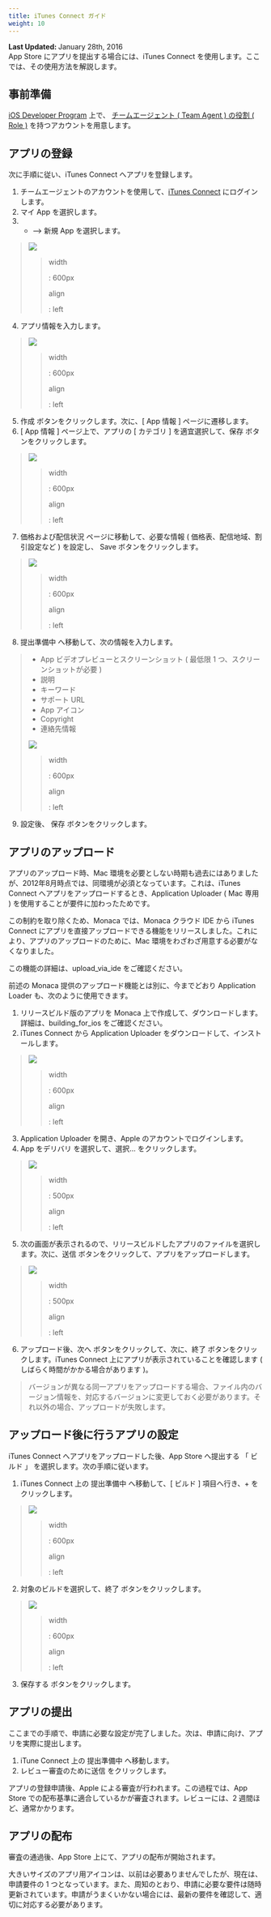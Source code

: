 ```yaml
---
title: iTunes Connect ガイド
weight: 10
---
```


<div>
  <div  style="float: left;" align="left"><b>Last Updated: </b> January 28th, 2016</div>
  <br/>
</div>
App Store にアプリを提出する場合には、iTunes Connect
を使用します。ここでは、その使用方法を解説します。

事前準備
--------

[iOS Developer Program](https://developer.apple.com/) 上で、
[チームエージェント ( Team Agent ) の役割 ( Role
)](https://developer.apple.com/support/roles/)
を持つアカウントを用意します。

アプリの登録
------------

次に手順に従い、iTunes Connect へアプリを登録します。

1.  チームエージェントのアカウントを使用して、[iTunes
    Connect](https://itunesconnect.apple.com/) にログインします。
2.  マイ App を選択します。
3.  + --&gt; 新規 App を選択します。

> ![](images/itunes_connect/1.png)
>
> > width
> >
> > :   600px
> >
> > align
> >
> > :   left
> >
4.  アプリ情報を入力します。

> ![](images/itunes_connect/2.png)
>
> > width
> >
> > :   600px
> >
> > align
> >
> > :   left
> >
5.  作成 ボタンをクリックします。次に、\[ App 情報 \]
    ページに遷移します。
6.  \[ App 情報 \] ページ上で、アプリの \[ カテゴリ \]
    を適宜選択して、保存 ボタンをクリックします。

> ![](images/itunes_connect/3.png)
>
> > width
> >
> > :   600px
> >
> > align
> >
> > :   left
> >
7.  価格および配信状況 ページに移動して、必要な情報 (
    価格表、配信地域、割引設定など ) を設定し、 Save
    ボタンをクリックします。

> ![](images/itunes_connect/4.png)
>
> > width
> >
> > :   600px
> >
> > align
> >
> > :   left
> >
8.  提出準備中 へ移動して、次の情報を入力します。

> -   App ビデオプレビューとスクリーンショット ( 最低限 1
>     つ、スクリーンショットが必要 )
> -   説明
> -   キーワード
> -   サポート URL
> -   App アイコン
> -   Copyright
> -   連絡先情報
>
> ![](images/itunes_connect/9.png)
>
> > width
> >
> > :   600px
> >
> > align
> >
> > :   left
> >
9.  設定後、 保存 ボタンをクリックします。

アプリのアップロード
--------------------

アプリのアップロード時、Mac
環境を必要としない時期も過去にはありましたが、2012年8月時点では、同環境が必須となっています。これは、iTunes
Connect へアプリをアップロードするとき、Application Uploader ( Mac 専用
) を使用することが要件に加わったためです。

この制約を取り除くため、Monaca では、Monaca クラウド IDE から iTunes
Connect
にアプリを直接アップロードできる機能をリリースしました。これにより、アプリのアップロードのために、Mac
環境をわざわざ用意する必要がなくなりました。

<div class="admonition note">

この機能の詳細は、upload\_via\_ide をご確認ください。

</div>

前述の Monaca 提供のアップロード機能とは別に、今までどおり Application
Loader も、次のように使用できます。

1.  リリースビルド版のアプリを Monaca
    上で作成して、ダウンロードします。詳細は、building\_for\_ios
    をご確認ください。
2.  iTunes Connect から Application Uploader
    をダウンロードして、インストールします。

> ![](images/itunes_connect/10.png)
>
> > width
> >
> > :   600px
> >
> > align
> >
> > :   left
> >
3.  Application Uploader を開き、Apple のアカウントでログインします。
4.  App をデリバリ を選択して、選択... をクリックします。

> ![](images/itunes_connect/5.png)
>
> > width
> >
> > :   500px
> >
> > align
> >
> > :   left
> >
5.  次の画面が表示されるので、リリースビルドしたアプリのファイルを選択します。次に、送信
    ボタンをクリックして、アプリをアップロードします。

> ![](images/itunes_connect/6.png)
>
> > width
> >
> > :   500px
> >
> > align
> >
> > :   left
> >
6.  アップロード後、次へ ボタンをクリックして、次に、終了
    ボタンをクリックします。iTunes Connect
    上にアプリが表示されていることを確認します (
    しばらく時間がかかる場合があります )。

> <div class="admonition note">
>
> バージョンが異なる同一アプリをアップロードする場合、ファイル内のバージョン情報を、対応するバージョンに変更しておく必要があります。それ以外の場合、アップロードが失敗します。
>
> </div>

アップロード後に行うアプリの設定
--------------------------------

iTunes Connect へアプリをアップロードした後、App Store へ提出する 「
ビルド 」 を選択します。次の手順に従います。

1.  iTunes Connect 上の 提出準備中 へ移動して、\[ ビルド \]
    項目へ行き、+ をクリックします。

> ![](images/itunes_connect/7.png)
>
> > width
> >
> > :   600px
> >
> > align
> >
> > :   left
> >
2.  対象のビルドを選択して、終了 ボタンをクリックします。

> ![](images/itunes_connect/8.png)
>
> > width
> >
> > :   600px
> >
> > align
> >
> > :   left
> >
3.  保存する ボタンをクリックします。

アプリの提出
------------

ここまでの手順で、申請に必要な設定が完了しました。次は、申請に向け、アプリを実際に提出します。

1.  iTune Connect 上の 提出準備中 へ移動します。
2.  レビュー審査のために送信 をクリックします。

アプリの登録申請後、Apple による審査が行われます。この過程では、App
Store での配布基準に適合しているかが審査されます。レビューには、2
週間ほど、通常かかります。

アプリの配布
------------

審査の通過後、App Store 上にて、アプリの配布が開始されます。

<div class="admonition note">

大きいサイズのアプリ用アイコンは、以前は必要ありませんでしたが、現在は、申請要件の
1
つとなっています。また、周知のとおり、申請に必要な要件は随時更新されています。申請がうまくいかない場合には、最新の要件を確認して、適切に対応する必要があります。

</div>
